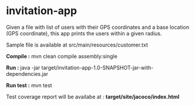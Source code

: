 # invitation-app

Given a file with list of users with their GPS coordinates and a base location (GPS coordinate), this app prints the users within a given radius.

Sample file is available at src/main/resources/customer.txt

**Compile :** mvn clean compile assembly:single

**Run :**  java -jar target/invitation-app-1.0-SNAPSHOT-jar-with-dependencies.jar 

**Run test :** mvn test

Test coverage report will be availabe at : **target/site/jacoco/index.html**

